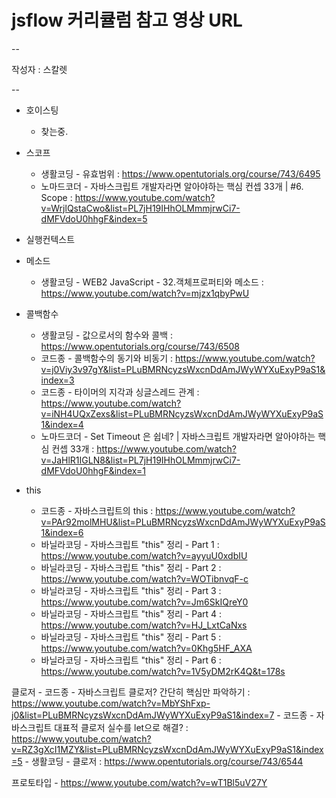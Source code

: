 # jsflow 커리큘럼 참고 영상 URL

--

작성자 : 스칼렛

--

- 호이스팅 
    - 찾는중.
    
- 스코프
    - 생활코딩 - 유효범위 : https://www.opentutorials.org/course/743/6495
    - 노마드코더 - 자바스크립트 개발자라면 알아야하는 핵심 컨셉 33개 | #6. Scope : https://www.youtube.com/watch?v=WrjlQstaCwo&list=PL7jH19IHhOLMmmjrwCi7-dMFVdoU0hhgF&index=5
- 실행컨텍스트

- 메소드
    - 생활코딩 - WEB2 JavaScript - 32.객체프로퍼티와 메소드 : https://www.youtube.com/watch?v=mjzx1qbyPwU

- 콜백함수
    - 생활코딩 - 값으로서의 함수와 콜백 : https://www.opentutorials.org/course/743/6508
    - 코드종 - 콜백함수의 동기와 비동기 : https://www.youtube.com/watch?v=j0Viy3v97gY&list=PLuBMRNcyzsWxcnDdAmJWyWYXuExyP9aS1&index=3
    - 코드종 - 타이머의 지각과 싱글스레드 관계 : https://www.youtube.com/watch?v=iNH4UQxZexs&list=PLuBMRNcyzsWxcnDdAmJWyWYXuExyP9aS1&index=4
    - 노마드코더 - Set Timeout 은 쉽네? | 자바스크립트 개발자라면 알아야하는 핵심 컨셉 33개 : https://www.youtube.com/watch?v=JaHlR1IGLN8&list=PL7jH19IHhOLMmmjrwCi7-dMFVdoU0hhgF&index=1
- this
    - 코드종 - 자바스크립트의 this : https://www.youtube.com/watch?v=PAr92molMHU&list=PLuBMRNcyzsWxcnDdAmJWyWYXuExyP9aS1&index=6
    - 바닐라코딩 - 자바스크립트 "this" 정리 - Part 1 : https://www.youtube.com/watch?v=ayyuU0xdbIU
    - 바닐라코딩 - 자바스크립트 "this" 정리 - Part 2 : https://www.youtube.com/watch?v=WOTibnvqF-c
    - 바닐라코딩 - 자바스크립트 "this" 정리 - Part 3 : https://www.youtube.com/watch?v=Jm6SkIQreY0
    - 바닐라코딩 - 자바스크립트 "this" 정리 - Part 4 : https://www.youtube.com/watch?v=HJ_LxtCaNxs
    - 바닐라코딩 - 자바스크립트 "this" 정리 - Part 5 : https://www.youtube.com/watch?v=0Khg5HF_AXA
    - 바닐라코딩 - 자바스크립트 "this" 정리 - Part 6 : https://www.youtube.com/watch?v=1V5yDM2rK4Q&t=178s

클로저
    - 코드종 - 자바스크립트 클로저? 간단히 핵심만 파악하기 : https://www.youtube.com/watch?v=MbYShFxp-j0&list=PLuBMRNcyzsWxcnDdAmJWyWYXuExyP9aS1&index=7
    - 코드종 - 자바스크립트 대표적 클로저 실수를 let으로 해결? : https://www.youtube.com/watch?v=RZ3gXcI1MZY&list=PLuBMRNcyzsWxcnDdAmJWyWYXuExyP9aS1&index=5
    - 생활코딩 - 클로저 : https://www.opentutorials.org/course/743/6544

프로토타입
    - https://www.youtube.com/watch?v=wT1Bl5uV27Y
